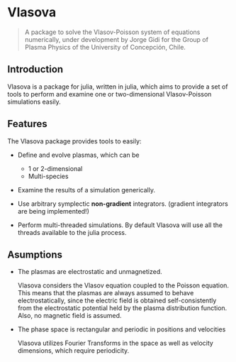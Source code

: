 # Vlasova

> A package to solve the Vlasov-Poisson system of equations numerically, under development by Jorge Gidi for the Group of Plasma Physics of the University of Concepción, Chile.

## Introduction

Vlasova is a package for julia, written in julia, which aims to provide a set of tools to perform and examine one or two-dimensional Vlasov-Poisson simulations easily.

## Features

The Vlasova package provides tools to easily:
* Define and evolve plasmas, which can be
  * 1 or 2-dimensional
  * Multi-species

* Examine the results of a simulation generically.
* Use arbitrary symplectic **non-gradient** integrators. (gradient integrators are being implemented!)
* Perform multi-threaded simulations.
  By default Vlasova will use all the threads available to the julia process.

## Asumptions

* The plasmas are electrostatic and unmagnetized.

  Vlasova considers the Vlasov equation coupled to the Poisson equation. This means that the plasmas are always assumed to behave electrostatically, since the electric field is obtained self-consistently from the electrostatic potential held by the plasma distribution function.
  Also, no magnetic field is assumed.

* The phase space is rectangular and periodic in positions and velocities

  Vlasova utilizes Fourier Transforms in the space as well as velocity dimensions, which require periodicity.
